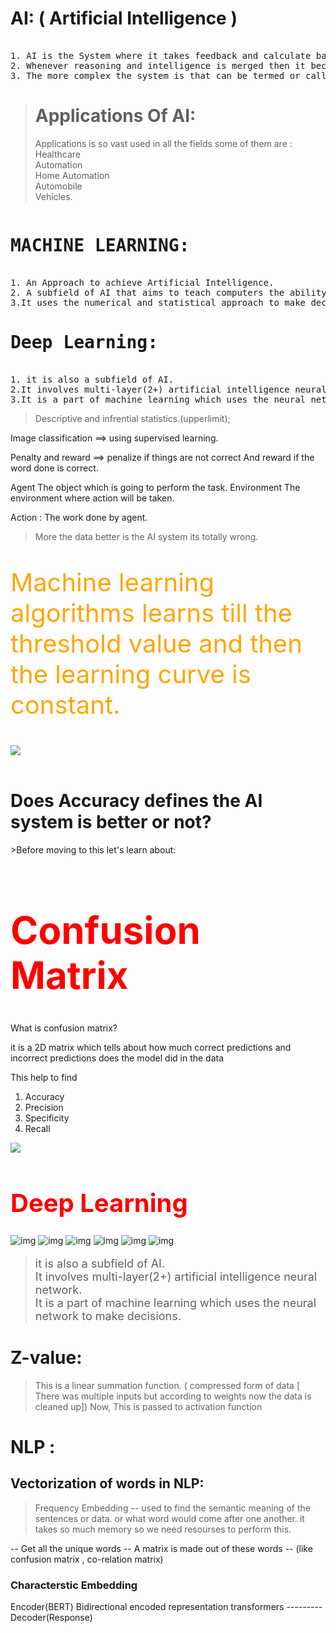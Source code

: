 # AI: ( Artificial Intelligence )
<pre> 
1. AI is the System where it takes feedback and calculate based on data and become better to make decision next time.
2. Whenever reasoning and intelligence is merged then it become AI.
3. The more complex the system is that can be termed or called as AI.
</pre>

># Applications Of AI:
> Applications is so vast used in all the fields some of them are : <br>
> Healthcare <br> Automation <br> Home Automation<br>Automobile <br>Vehicles.
<pre>
<h1>MACHINE LEARNING:</h1>
1. An Approach to achieve Artificial Intelligence.
2. A subfield of AI that aims to teach computers the ability to learn instead of explicitly programming every rule.
3.It uses the numerical and statistical approach to make decision.
<h1>Deep Learning:</h1>
1. it is also a subfield of AI.
2.It involves multi-layer(2+) artificial intelligence neural network.
3.It is a part of machine learning which uses the neural network to make decisions.
</pre>
> Descriptive  and infrential statistics.(upperlimit);

Image classification ==> using supervised learning.



Penalty and reward ==> penalize if things are not correct And reward if the word done is correct.


Agent  The object which is going to perform the task.
Environment  The environment where action will be taken.

Action : The work done by agent.


> More the data better is the AI system its totally wrong.
<p style="color:orange; font-size:40px">Machine learning algorithms learns till the threshold value and then the learning curve is constant.</p>
<img src="thresholdeffect.png" >

<br>
<br>
<p>
<h1>Does Accuracy defines the AI system is better or not?</h1>
>Before moving to this let's learn about: 
<h1 style="font-size:60px; color:red;" >Confusion Matrix</h1>
<p> What is confusion matrix? </p>
<p>it is a 2D matrix which tells about how much correct predictions and incorrect predictions does the model did in the data</p>
<p> This help to find <ol> <li>Accuracy</li> <li>Precision</li><li>Specificity</li> <li>Recall</li></ol>
<img src= "https://miro.medium.com/max/1400/1*wwZZ1GtWDkop_vJIFdMkjA.png">
</p>


<h1 style="color:red; font-size:40px">
Deep Learning
</h1>

<img src="./dl1.jpg" alt="img">
<img src="dl2.jpg" alt="img">
<img src="dl3.jpg" alt="img">
<img src="dl4.jpg" alt="img">
<img src="dl5.jpg" alt="img">
<img src="dl6.jpg" alt="img">


> <p style ="font-size:18">it is also a subfield of AI.<br>
> It involves multi-layer(2+) artificial intelligence neural network.<br>
> It is a part of machine learning which uses the neural network to make decisions.
</p>

# Z-value:
> This is a linear summation function.
>( compressed form of data [ There was multiple inputs but according to weights now the data is cleaned up])
> Now, This is passed to activation function




# NLP :
## Vectorization of words in NLP:
> Frequency Embedding -- used to find the semantic meaning of the sentences or data. 
> or what word would come after one another.
> it takes so much memory so we need resourses to perform this.

-- Get all the unique words
-- A matrix is made out of these words 
-- (like confusion matrix , co-relation matrix)


### Characterstic Embedding


Encoder(BERT)
Bidirectional encoded representation transformers  --------- Decoder(Response)
